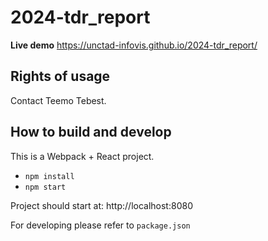 # 2024-tdr_report

**Live demo** https://unctad-infovis.github.io/2024-tdr_report/

## Rights of usage

Contact Teemo Tebest.

## How to build and develop

This is a Webpack + React project.

* `npm install`
* `npm start`

Project should start at: http://localhost:8080

For developing please refer to `package.json`